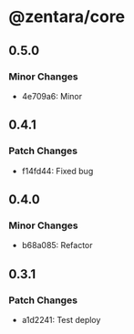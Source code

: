 # @zentara/core

## 0.5.0

### Minor Changes

- 4e709a6: Minor

## 0.4.1

### Patch Changes

- f14fd44: Fixed bug

## 0.4.0

### Minor Changes

- b68a085: Refactor

## 0.3.1

### Patch Changes

- a1d2241: Test deploy

